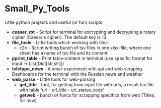 # Small_Py_Tools
Little python projects and useful (or fun) scripts
* **ceaser_rot** - Script for terminal for encrypting and decrypting a rotary cipher (Caesar's cipher). The default key is 13
* **file_tools** - Little tools which working with files
    * c2x - Script writing bunch of tsv files in one xlsx-file, where one sheet has a name of tsv file and its content
* **pprint_table** - Print table-content in terminal (use specific format for input -> List[Dict[str,str]])
* **teletype_news** - A small experiment with api and web scraping. Dashboards for the terminal with the Russian news and weather
* **web_parse** - Little tools for web-parsing
    * **get_title** - tool, for getting from input file with urls, a result.tsv file with table 'url - url_title - url_status_code'
    * **getweb** - bunch of funcs for scrapping specifics from web (Titles, for now)